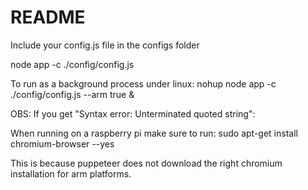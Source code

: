 # README #

Include your config.js file in the configs folder

node app -c ./config/config.js

To run as a background process under linux:
nohup node app -c ./config/config.js --arm true &


OBS: If you get "Syntax error: Unterminated quoted string":

When running on a raspberry pi make sure to run:
sudo apt-get install chromium-browser --yes

This is because puppeteer does not download the right chromium installation for arm platforms.